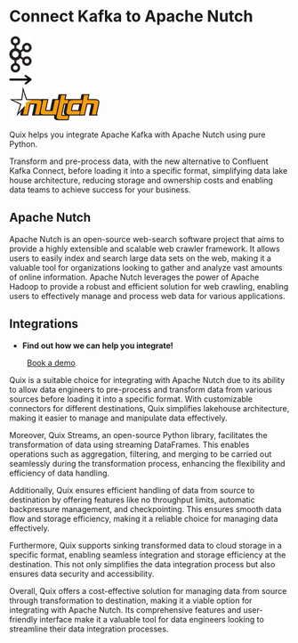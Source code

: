 # Connect Kafka to Apache Nutch

<div class="connect-images cards blog-grid-card" markdown>
<div>
<img src="../images/kafka_logo.png" width="40px" />
</div>
<div>
<img src="../images/arrow.svg" width="40px" />
</div>
<div>
<img src="./images/apache-nutch_1.jpg" />
</div>
</div>

Quix helps you integrate Apache Kafka with Apache Nutch using pure Python.

Transform and pre-process data, with the new alternative to Confluent Kafka Connect, before loading it into a specific format, simplifying data lake house architecture, reducing storage and ownership costs and enabling data teams to achieve success for your business.

## Apache Nutch

Apache Nutch is an open-source web-search software project that aims to provide a highly extensible and scalable web crawler framework. It allows users to easily index and search large data sets on the web, making it a valuable tool for organizations looking to gather and analyze vast amounts of online information. Apache Nutch leverages the power of Apache Hadoop to provide a robust and efficient solution for web crawling, enabling users to effectively manage and process web data for various applications.

## Integrations

<div class="grid cards" markdown>

- __Find out how we can help you integrate!__

    <a class="md-button md-button--primary" href="https://quix.io/book-a-demo" target="_blank" style="margin:.5rem;">Book a demo</a>

</div>


Quix is a suitable choice for integrating with Apache Nutch due to its ability to allow data engineers to pre-process and transform data from various sources before loading it into a specific format. With customizable connectors for different destinations, Quix simplifies lakehouse architecture, making it easier to manage and manipulate data effectively.

Moreover, Quix Streams, an open-source Python library, facilitates the transformation of data using streaming DataFrames. This enables operations such as aggregation, filtering, and merging to be carried out seamlessly during the transformation process, enhancing the flexibility and efficiency of data handling.

Additionally, Quix ensures efficient handling of data from source to destination by offering features like no throughput limits, automatic backpressure management, and checkpointing. This ensures smooth data flow and storage efficiency, making it a reliable choice for managing data effectively.

Furthermore, Quix supports sinking transformed data to cloud storage in a specific format, enabling seamless integration and storage efficiency at the destination. This not only simplifies the data integration process but also ensures data security and accessibility.

Overall, Quix offers a cost-effective solution for managing data from source through transformation to destination, making it a viable option for integrating with Apache Nutch. Its comprehensive features and user-friendly interface make it a valuable tool for data engineers looking to streamline their data integration processes.

